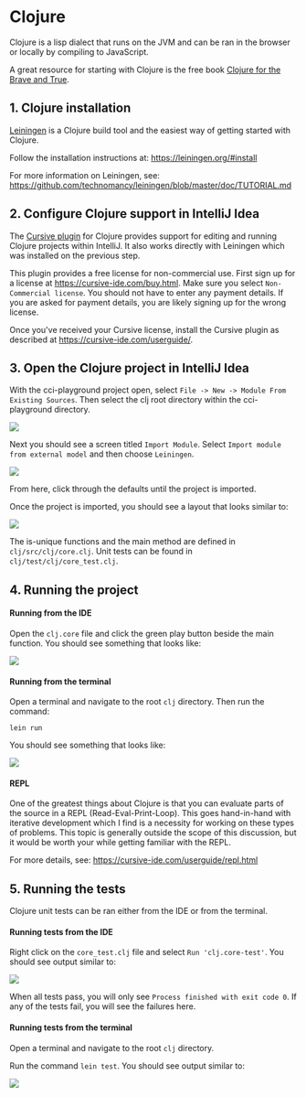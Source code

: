 # Clojure

Clojure is a lisp dialect that runs on the JVM and can be ran in the browser or locally by compiling to JavaScript.

A great resource for starting with Clojure is the free book [Clojure for the Brave and True](https://www.braveclojure.com/clojure-for-the-brave-and-true/). 

## 1. Clojure installation

[Leiningen](https://leiningen.org) is a Clojure build tool and the easiest way of getting started with Clojure.

Follow the installation instructions at: https://leiningen.org/#install

For more information on Leiningen, see: https://github.com/technomancy/leiningen/blob/master/doc/TUTORIAL.md

## 2. Configure Clojure support in IntelliJ Idea

The [Cursive plugin](https://cursive-ide.com/) for Clojure provides support for editing and running Clojure projects within IntelliJ. It also works directly with Leiningen which was installed on the previous step.

This plugin provides a free license for non-commercial use. First sign up for a license at https://cursive-ide.com/buy.html. Make sure you select `Non-Commercial license`. You should not have to enter any payment details. If you are asked for payment details, you are likely signing up for the wrong license. 

Once you've received your Cursive license, install the Cursive plugin as described at https://cursive-ide.com/userguide/.

## 3. Open the Clojure project in IntelliJ Idea

With the cci-playground project open, select `File -> New -> Module From Existing Sources`. Then select the clj root directory within the cci-playground directory.

<img src="../master/images/clj-idea-new-module.png">

Next you should see a screen titled `Import Module`. Select `Import module from external model` and then choose `Leiningen`.

<img src="../master/images/clj-idea-import-project.png">

From here, click through the defaults until the project is imported. 

Once the project is imported, you should see a layout that looks similar to:

<img src="../master/images/clj-idea-layout.png">

The is-unique functions and the main method are defined in `clj/src/clj/core.clj`. Unit tests can be found in `clj/test/clj/core_test.clj`.

## 4. Running the project

#### Running from the IDE

Open the `clj.core` file and click the green play button beside the main function. You should see something that looks like:

<img src="../master/images/clj-idea-run-ide.png">

#### Running from the terminal

Open a terminal and navigate to the root `clj` directory. Then run the command:

`lein run`

You should see something that looks like:

<img src="../master/images/clj-idea-run-cli.png">

#### REPL

One of the greatest things about Clojure is that you can evaluate parts of the source in a REPL (Read-Eval-Print-Loop). This goes hand-in-hand with iterative development which I find is a necessity for working on these types of problems. This topic is generally outside the scope of this discussion, but it would be worth your while getting familiar with the REPL.  

For more details, see: https://cursive-ide.com/userguide/repl.html

## 5. Running the tests

Clojure unit tests can be ran either from the IDE or from the terminal.

#### Running tests from the IDE

Right click on the `core_test.clj` file and select `Run 'clj.core-test'`. You should see output similar to:

<img src="../master/images/clj-idea-tests-ide.png">

When all tests pass, you will only see `Process finished with exit code 0`. If any of the tests fail, you will see the failures here.

#### Running tests from the terminal

Open a terminal and navigate to the root `clj` directory.

Run the command `lein test`. You should see output similar to:

<img src="../master/images/clj-idea-tests-cli.png">

